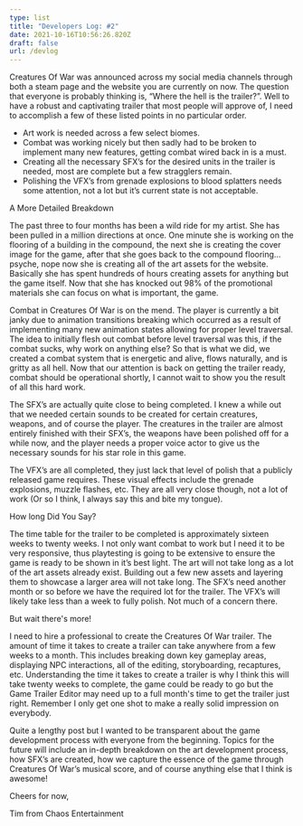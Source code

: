 ```yaml
---
type: list
title: "Developers Log: #2"
date: 2021-10-16T10:56:26.820Z
draft: false
url: /devlog
---
```

<!--StartFragment-->

Creatures Of War was announced across my social media channels through both a steam page and the website you are currently on now. The question that everyone is probably thinking is, “Where the hell is the trailer?”. Well to have a robust and captivating trailer that most people will approve of, I need to accomplish a few of these listed points in no particular order. 

* Art work is needed across a few select biomes.
* Combat was working nicely but then sadly had to be broken to implement many new features, getting combat wired back in is a must. 
* Creating all the necessary SFX’s for the desired units in the trailer is needed, most are complete but a few stragglers remain. 
* Polishing the VFX’s from grenade explosions to blood splatters needs some attention, not a lot but it’s current state is not acceptable. 

A More Detailed Breakdown

The past three to four months has been a wild ride for my artist. She has been pulled in a million directions at once. One minute she is working on the flooring of a building in the compound, the next she is creating the cover image for the game, after that she goes back to the compound flooring… psyche, nope now she is creating all of the art assets for the website. Basically she has spent hundreds of hours creating assets for anything but the game itself. Now that she has knocked out 98% of the promotional materials she can focus on what is important, the game. 

Combat in Creatures Of War is on the mend. The player is currently a bit janky due to animation transitions breaking which occurred as a result of implementing many new animation states allowing for proper level traversal. The idea to initially flesh out combat before level traversal was this, if the combat sucks, why work on anything else? So that is what we did, we created a combat system that is energetic and alive, flows naturally, and is gritty as all hell. Now that our attention is back on getting the trailer ready, combat should be operational shortly, I cannot wait to show you the result of all this hard work. 

The SFX’s are actually quite close to being completed. I knew a while out that we needed certain sounds to be created for certain creatures, weapons, and of course the player. The creatures in the trailer are almost entirely finished with their SFX’s, the weapons have been polished off for a while now, and the player needs a proper voice actor to give us the necessary sounds for his star role in this game. 

The VFX’s are all completed, they just lack that level of polish that a publicly released game requires. These visual effects include the grenade explosions, muzzle flashes, etc. They are all very close though, not a lot of work (Or so I think, I always say this and bite my tongue).

How long Did You Say?

The time table for the trailer to be completed is approximately sixteen weeks to twenty weeks. I not only want combat to work but I need it to be very responsive, thus playtesting is going to be extensive to ensure the game is ready to be shown in it’s best light. The art will not take long as a lot of the art assets already exist. Building out a few new assets and layering them to showcase a larger area will not take long. The SFX’s need another month or so before we have the required lot for the trailer. The VFX’s will likely take less than a week to fully polish. Not much of a concern there. 

But wait there's more!

I need to hire a professional to create the Creatures Of War trailer. The amount of time it takes to create a trailer can take anywhere from a few weeks to a month. This includes breaking down key gameplay areas, displaying NPC interactions, all of the editing, storyboarding, recaptures, etc. Understanding the time it takes to create a trailer is why I think this will take twenty weeks to complete, the game could be ready to go but the Game Trailer Editor may need up to a full month's time to get the trailer just right. Remember I only get one shot to make a really solid impression on everybody.  

Quite a lengthy post but I wanted to be transparent about the game development process with everyone from the beginning. Topics for the future will include an in-depth breakdown on the art development process, how SFX’s are created, how we capture the essence of the game through Creatures Of War’s musical score, and of course anything else that I think is awesome!

Cheers for now,

Tim from Chaos Entertainment

<!--EndFragment-->